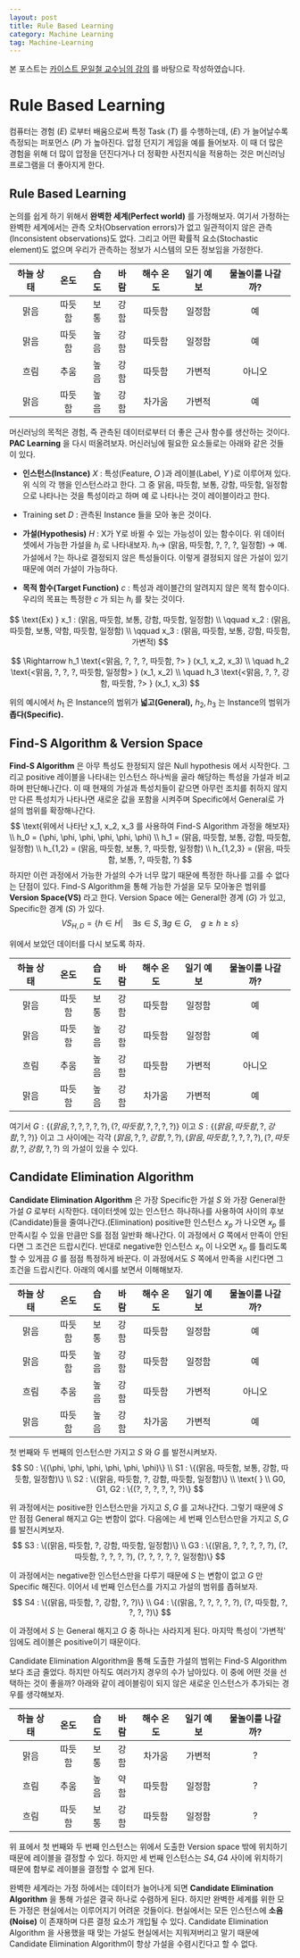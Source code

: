 ```yaml
---
layout: post
title: Rule Based Learning
category: Machine Learning
tag: Machine-Learning
---
```


 본 포스트는 [카이스트 문일철 교수님의 강의](https://www.edwith.org/machinelearning1_17/joinLectures/9738) 를 바탕으로 작성하였습니다.



# Rule Based Learning

컴퓨터는 경험 $(E)$ 로부터 배움으로써 특정 Task $(T)$ 를 수행하는데, $(E)$ 가 늘어날수록 측정되는 퍼포먼스 $(P)$ 가 높아진다. 압정 던지기 게임을 예를 들어보자. 이 때 더 많은 경험을 위해 더 많이 압정을 던진다거나 더 정확한 사전지식을 적용하는 것은 머신러닝 프로그램을 더 좋아지게 한다. 



## Rule Based Learning

논의를 쉽게 하기 위해서 **완벽한 세계(Perfect world)** 를 가정해보자. 여기서 가정하는 완벽한 세계에서는 관측 오차(Observation errors)가 없고 일관적이지 않은 관측(Inconsistent observations)도 없다. 그리고 어떤 확률적 요소(Stochastic element)도 없으며 우리가 관측하는 정보가 시스템의 모든 정보임을 가정한다.

| 하늘 상태 |  온도  | 습도 | 바람 | 해수 온도 | 일기 예보 | 물놀이를 나갈까? |
| :-------: | :----: | :--: | :--: | :-------: | :-------: | :--------------: |
|   맑음    | 따듯함 | 보통 | 강함 |  따듯함   |  일정함   |        예        |
|   맑음    | 따듯함 | 높음 | 강함 |  따듯함   |  일정함   |        예        |
|   흐림    |  추움  | 높음 | 강함 |  따듯함   |  가변적   |      아니오      |
|   맑음    | 따듯함 | 높음 | 강함 |  차가움   |  가변적   |        예        |



머신러닝의 목적은 경험, 즉 관측된 데이터로부터 더 좋은 근사 함수를 생산하는 것이다. **PAC Learning** 을 다시 떠올려보자. 머신러닝에 필요한 요소들로는 아래와 같은 것들이 있다.

- **인스턴스(Instance)** $X$ : 특성(Feature, $O$ )과 레이블(Label, $Y$ )로 이루어져 있다. 위 식의 각 행을 인스턴스라고 한다. 그 중 맑음, 따듯함, 보통, 강함, 따듯함, 일정함으로 나타나는 것을 특성이라고 하며 예 로 나타나는 것이 레이블이라고 한다.

- Training set $D$ : 관측된 Instance 들을 모아 놓은 것이다.

- **가설(Hypothesis)** $H$ : X가 Y로 바뀔 수 있는 가능성이 있는 함수이다. 위 데이터 셋에서 가능한 가설을 $h_i$ 로 나타내보자. $h_i \rightarrow$ (맑음, 따듯함, ?, ?, ?, 일정함) $\rightarrow$ 예. 가설에서 ?는 하나로 결정되지 않은 특성들이다. 이렇게 결정되지 않은 가설이 있기 때문에 여러 가설이 가능하다.
- **목적 함수(Target Function)** $c$ : 특성과 레이블간의 알려지지 않은 목적 함수이다. 우리의 목표는 특정한 $c$ 가 되는 $h_i$ 를 찾는 것이다.

$$
\text{Ex) } x_1 : (맑음, 따듯함, 보통, 강함, 따듯함, 일정함) \\
\qquad x_2 : (맑음, 따듯함, 보통, 약함, 따듯함, 일정함) \\
\qquad x_3 : (맑음, 따듯함, 보통, 강함, 따듯함, 가변적)
$$

$$
\Rightarrow h_1 \text{<맑음, ?, ?, ?, 따듯함, ?> } (x_1, x_2, x_3) \\
\quad h_2 \text{<맑음, ?, ?, ?, 따듯함, 일정함> } (x_1, x_2) \\
\quad h_3 \text{<맑음, ?, ?, 강함, 따듯함, ?> } (x_1, x_3)
$$

위의 예시에서 $h_1$ 은 Instance의 범위가 **넓고(General),** $h_2, h_3$ 는 Instance의 범위가 **좁다(Specific).**



## Find-S Algorithm & Version Space

**Find-S Algorithm** 은 아무 특성도 한정되지 않은 Null hypothesis 에서 시작한다. 그리고 positive 레이블을 나타내는 인스턴스 하나씩을 골라 해당하는 특성을 가설과 비교하며 판단해나간다. 이 때 현재의 가설과 특성치들이 같으면 아무런 조치를 취하지 않지만 다른 특성치가 나타나면 새로운 값을 포함을 시켜주며 Specific에서 General로 가설의 범위를 확장해나간다.
$$
\text{위에서 나타난 x_1, x_2, x_3 를 사용하여 Find-S Algorithm 과정을 해보자} \\
h_0 = (\phi, \phi, \phi, \phi, \phi, \phi) \\
h_1 = (맑음, 따듯함, 보통, 강함, 따듯함, 일정함) \\
h_{1,2} = (맑음, 따듯함, 보통, ?, 따듯함, 일정함) \\
h_{1,2,3} = (맑음, 따듯함, 보통, ?, 따듯함, ?)
$$
하지만 이런 과정에서 가능한 가설의 수가 너무 많기 때문에 특정한 하나를 고를 수 없다는 단점이 있다. Find-S Algorithm을 통해 가능한 가설을 모두 모아놓은 범위를 **Version Space(VS)** 라고 한다. Version Space 에는 General한 경계 $(G)$ 가 있고, Specific한 경계 $(S)$ 가 있다.
$$
VS_{H,D} = \{h \in H \vert \quad \exists s \in S, \exists g \in G, \quad g \geq h \geq s \}
$$

위에서 보았던 데이터를 다시 보도록 하자.

| 하늘 상태 |  온도  | 습도 | 바람 | 해수 온도 | 일기 예보 | 물놀이를 나갈까? |
| :-------: | :----: | :--: | :--: | :-------: | :-------: | :--------------: |
|   맑음    | 따듯함 | 보통 | 강함 |  따듯함   |  일정함   |        예        |
|   맑음    | 따듯함 | 높음 | 강함 |  따듯함   |  일정함   |        예        |
|   흐림    |  추움  | 높음 | 강함 |  따듯함   |  가변적   |      아니오      |
|   맑음    | 따듯함 | 높음 | 강함 |  차가움   |  가변적   |        예        |

여기서 $G : \{(맑음, ?, ?, ?, ?, ?), (?, 따듯함, ?, ?, ?, ?)\}$ 이고 $S : \{(맑음, 따듯함, ?, 강함, ?, ?)\}$ 이고 그 사이에는 각각 $(맑음, ?, ?, 강함, ?, ?), (맑음, 따듯함, ?, ?, ?, ?), (?, 따듯함, ?, 강함, ?, ?)$ 의 가설이 있을 수 있다. 



## Candidate Elimination Algorithm

**Candidate Elimination Algorithm** 은 가장 Specific한 가설 $S$ 와 가장 General한 가설 $G$ 로부터 시작한다. 데이터셋에 있는 인스턴스 하나하나를 사용하여 사이의 후보(Candidate)들을 줄여나간다.(Elimination) positive한 인스턴스 $x_p$ 가 나오면 $x_p$ 를 만족시킬 수 있을 만큼만 S를 점점 일반화 해나간다. 이 과정에서 $G$ 쪽에서 만족이 안된다면 그 조건은 드랍시킨다. 반대로 negative한 인스턴스 $x_n$ 이 나오면 $x_n$ 를 틀리도록 할 수 있게끔 $G$ 를 점점 특정하게 바꾼다. 이 과정에서도 $S$ 쪽에서 만족을 시킨다면 그 조건을 드랍시킨다. 아래의 예시를 보면서 이해해보자.

| 하늘 상태 |  온도  | 습도 | 바람 | 해수 온도 | 일기 예보 | 물놀이를 나갈까? |
| :-------: | :----: | :--: | :--: | :-------: | :-------: | :--------------: |
|   맑음    | 따듯함 | 보통 | 강함 |  따듯함   |  일정함   |        예        |
|   맑음    | 따듯함 | 높음 | 강함 |  따듯함   |  일정함   |        예        |
|   흐림    |  추움  | 높음 | 강함 |  따듯함   |  가변적   |      아니오      |
|   맑음    | 따듯함 | 높음 | 강함 |  차가움   |  가변적   |        예        |

첫 번째와 두 번째의 인스턴스만 가지고 $S$ 와 $G$ 를 발전시켜보자.
$$
S0 : \{(\phi, \phi, \phi, \phi, \phi, \phi)\} \\
S1 : \{(맑음, 따듯함, 보통, 강함, 따듯함, 일정함)\} \\
S2 : \{(맑음, 따듯함, ?, 강함, 따듯함, 일정함)\} \\ \text{ } \\
G0, G1, G2 : \{(?, ?, ?, ?, ?, ?)\}
$$

위 과정에서는 positive한 인스턴스만을 가지고 $S, G$ 를 고쳐나간다. 그렇기 때문에 $S$ 만 점점 General 해지고 G는 변함이 없다. 다음에는 세 번째 인스턴스만을 가지고 $S, G$ 를 발전시켜보자.
$$
S3 : \{(맑음, 따듯함, ?, 강함, 따듯함, 일정함)\} \\
G3 : \{(맑음, ?, ?, ?, ?, ?), (?, 따듯함, ?, ?, ?, ?), (?, ?, ?, ?, ?, 일정함)\}
$$

이 과정에서는 negative한 인스턴스만을 다루기 때문에 $S$ 는 변함이 없고 $G$ 만 Specific 해진다. 이어서 네 번째 인스턴스를 가지고 가설의 범위를 좁혀보자.
$$
S4 : \{(맑음, 따듯함, ?, 강함, ?, ?)\} \\
G4 : \{(맑음, ?, ?, ?, ?, ?), (?, 따듯함, ?, ?, ?, ?)\}
$$

이 과정에서 $S$ 는 General 해지고 $G$ 중 하나는 사라지게 된다. 마지막 특성이 '가변적' 임에도 레이블은 positive이기 때문이다. 

Candidate Elimination Algorithm을 통해 도출한 가설의 범위는 Find-S Algorithm 보다 조금 줄었다. 하지만 아직도 여러가지 경우의 수가 남아있다. 이 중에 어떤 것을 선택하는 것이 좋을까? 아래와 같이 레이블링이 되지 않은 새로운 인스턴스가 추가되는 경우를 생각해보자. 

| 하늘 상태 |  온도  | 습도 | 바람 | 해수 온도 | 일기 예보 | 물놀이를 나갈까? |
| :-------: | :----: | :--: | :--: | :-------: | :-------: | :--------------: |
|   맑음    | 따듯함 | 보통 | 강함 |  차가움   |  가변적   |        ?         |
|   흐림    |  추움  | 높음 | 약함 |  따듯함   |  일정함   |        ?         |
|   흐림    | 따듯함 | 보통 | 강함 |  따듯함   |  일정함   |        ?         |

위 표에서 첫 번째와 두 번째 인스턴스는 위에서 도출한 Version space 밖에 위치하기 때문에 레이블을 결정할 수 있다. 하지만 세 번째 인스턴스는 $S4, G4$ 사이에 위치하기 때문에 함부로 레이블을 결정할 수 없게 된다.

완벽한 세계라는 가정 하에서는 데이터가 늘어나게 되면 **Candidate Elimination Algorithm** 을 통해 가설은 결국 하나로 수렴하게 된다. 하지만 완벽한 세계를 위한 모든 가정은 현실에서는 이루어지기 어려운 것들이다. 현실에서는 모든 인스턴스에 **소음(Noise)** 이 존재하며 다른 결정 요소가 개입될 수 있다. Candidate Elimination Algorithm 을 사용했을 때 맞는 가설도 현실에서는 지워져버리고 말기 때문에 Candidate Elimination Algorithm이 항상 가설을 수렴시킨다고 할 수 없다.